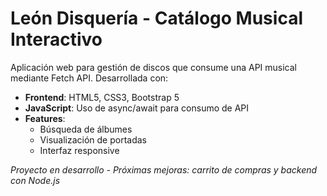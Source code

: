 # León Disquería - Catálogo Musical Interactivo

Aplicación web para gestión de discos que consume una API musical mediante Fetch API. Desarrollada con:

- **Frontend**: HTML5, CSS3, Bootstrap 5
- **JavaScript**: Uso de async/await para consumo de API
- **Features**: 
  - Búsqueda de álbumes
  - Visualización de portadas
  - Interfaz responsive

*Proyecto en desarrollo - Próximas mejoras: carrito de compras y backend con Node.js*
